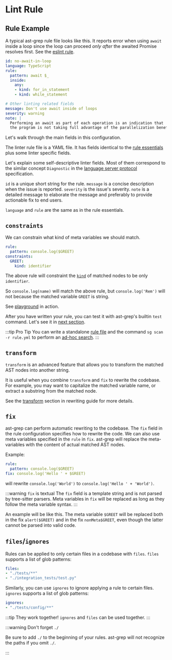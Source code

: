 # Lint Rule

<!-- TODO: add a general introduction to Find & Patch. -->

## Rule Example
A typical ast-grep rule file looks like this. It reports error when using `await` inside a loop since the loop can proceed _only after_ the awaited Promise resolves first. See the [eslint rule](https://eslint.org/docs/latest/rules/no-await-in-loop).

```yaml
id: no-await-in-loop
language: TypeScript
rule:
  pattern: await $_
  inside:
    any:
    - kind: for_in_statement
    - kind: while_statement

# Other linting related fields
message: Don't use await inside of loops
severity: warning
note: |
  Performing an await as part of each operation is an indication that
  the program is not taking full advantage of the parallelization benefits of async/await.
```

Let's walk through the main fields in this configuration.

The linter rule file is a YAML file. It has fields identical to the [rule essentials](/guide/rule-config.html) plus some linter specific fields.

Let's explain some self-descriptive linter fields. Most of them correspond to the similar concept `Diagnostic` in the [language server protocol](https://microsoft.github.io/language-server-protocol/specifications/lsp/3.17/specification/#diagnostic) specification.

`id` is a unique short string for the rule. `message` is a concise description when the issue is reported.
`severity` is the issue's severity. `note` is a detailed message to elaborate the message and preferably to provide actionable fix to end users.

`language`  and `rule` are the same as in the rule essentials.

<!-- ## `rule` -->
<!-- TODO -->

## `constraints`
We can constrain what kind of meta variables we should match.

```yaml
rule:
  pattern: console.log($GREET)
constraints:
  GREET:
    kind: identifier
```

The above rule will constraint the [`kind`](/guide/rule-config/atomic-rule.html#kind) of matched nodes to be only `identifier`.

So `console.log(name)` will match the above rule, but `console.log('Rem')` will not because the matched variable `GREET` is string.

See [playground](/playground.html#eyJtb2RlIjoiQ29uZmlnIiwibGFuZyI6ImphdmFzY3JpcHQiLCJxdWVyeSI6ImNvbnNvbGUubG9nKCRNQVRDSCkiLCJjb25maWciOiIjIENvbmZpZ3VyZSBSdWxlIGluIFlBTUxcbnJ1bGU6XG4gIHBhdHRlcm46IGNvbnNvbGUubG9nKCRHUkVFVClcbmNvbnN0cmFpbnRzOlxuICBHUkVFVDpcbiAgICBraW5kOiBpZGVudGlmaWVyIiwic291cmNlIjoiY29uc29sZS5sb2coJ0hlbGxvIFdvcmxkJylcbmNvbnNvbGUubG9nKGdyZWV0aW5nKVxuIn0=) in action.

After you have written your rule, you can test it with ast-grep's builtin `test` command.
Let's see it in [next section](/guide/test-rule).

:::tip Pro Tip
You can write a standalone [rule file](/reference/rule.html) and the command `sg scan -r rule.yml` to perform an [ad-hoc search](/guide/tooling-overview.html#run-one-single-query-or-one-single-rule).
:::

## `transform`

`transform` is an advanced feature that allows you to transform the matched AST nodes into another string.

It is useful when you combine `transform` and `fix` to rewrite the codebase.
For example, you may want to capitalize the matched variable name, or extract a substring from the matched node.

See the [transform](/guide/rewrite-code.html#use-transform-in-rewrite) section in rewriting guide for more details.

## `fix`
ast-grep can perform automatic rewriting to the codebase. The `fix` field in the rule configuration specifies how to rewrite the code. We can also use meta variables specified in the `rule` in `fix`. ast-grep will replace the meta-variables with the content of actual matched AST nodes.

Example:

```yaml
rule:
  pattern: console.log($GREET)
fix: console.log('Hello ' + $GREET)
```

will rewrite `console.log('World')` to `console.log('Hello ' + 'World')`.

:::warning `fix` is textual
The `fix` field is a template string and is not parsed by tree-sitter parsers.
Meta variables in `fix` will be replaced as long as they follow the meta variable syntax.
:::

An example will be like this. The meta variable `$GREET` will be replaced both in the fix `alert($GREET)` and in the fix `nonMeta$GREET`, even though the latter cannot be parsed into valid code.

## `files`/`ignores`

Rules can be applied to only certain files in a codebase with `files`. `files` supports a list of glob patterns:

```yaml
files:
- "./tests/**"
- "./integration_tests/test.py"
```

Similarly, you can use `ignores` to ignore applying a rule to certain files. `ignores` supports a list of glob patterns:

```yaml
ignores:
- "./tests/config/**"
```

:::tip They work together!
`ignores` and `files` can be used together.
:::

:::warning Don't forget `./`

Be sure to add `./` to the beginning of your rules. ast-grep will not recognize the paths if you omit `./`.

:::